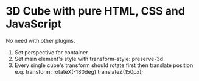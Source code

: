 # 3D Cube with pure HTML, CSS and JavaScript

No need with other plugins.

1. Set perspective for container
2. Set main element's style with transform-style: preserve-3d
3. Every single cube's transform should rotate first then translate position
e.q. transform: rotateX(-180deg) translateZ(150px);
